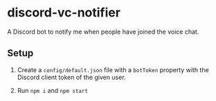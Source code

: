 # discord-vc-notifier

A Discord bot to notify me when people have joined the voice chat.

## Setup

1. Create a ```config/default.json``` file with a ```botToken``` property with the Discord client token of the given user.

2. Run ```npm i``` and ```npm start```